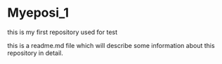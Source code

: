 # Myeposi_1
this is my first repository used for test


  this is a readme.md file which will describe some information about this repository in detail.
